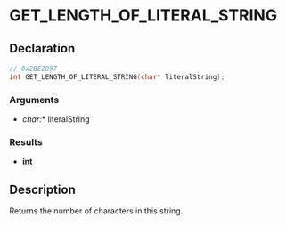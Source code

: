 # GET_LENGTH_OF_LITERAL_STRING

## Declaration
```cpp
// 0x2BE2D97
int GET_LENGTH_OF_LITERAL_STRING(char* literalString);
```

### Arguments
- **char*:** literalString

### Results
- **int**

## Description
Returns the number of characters in this string.